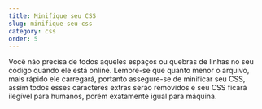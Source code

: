```yaml
---
title: Minifique seu CSS
slug: minifique-seu-css
category: css
order: 5
---
```


Você não precisa de todos aqueles espaços ou quebras de linhas no seu código quando ele está online. Lembre-se que quanto menor o arquivo, mais rápido ele carregará, portanto assegure-se de minificar seu CSS, assim todos esses caracteres extras serão removidos e seu CSS ficará ilegível para humanos, porém exatamente igual para máquina.